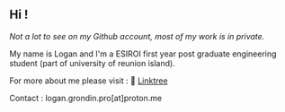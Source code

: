 ## Hi !

*Not a lot to see on my Github account, most of my work is in private.*

My name is Logan and I'm a ESIROI first year post graduate engineering student (part of university of reunion island). 

For more about me please visit : 
🔗 [Linktree](https://linktr.ee/logan.grondin)

Contact : logan.grondin.pro[at]proton.me

<!--
**logan974/logan974** is a ✨ _special_ ✨ repository because its `README.md` (this file) appears on your GitHub profile.

Here are some ideas to get you started:

- 🔭 I’m currently working on ...
- 🌱 I’m currently learning ...
- 👯 I’m looking to collaborate on ...
- 🤔 I’m looking for help with ...
- 💬 Ask me about ...
- 📫 How to reach me: ...
- 😄 Pronouns: ...
- ⚡ Fun fact: ...
-->
